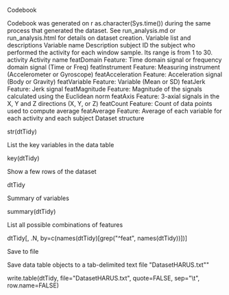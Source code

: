 Codebook

Codebook was generated on r as.character(Sys.time()) during the same process that generated the dataset. See run_analysis.md or run_analysis.html for details on dataset creation.
Variable list and descriptions
Variable name 	Description
subject 	ID the subject who performed the activity for each window sample. Its range is from 1 to 30.
activity 	Activity name
featDomain 	Feature: Time domain signal or frequency domain signal (Time or Freq)
featInstrument 	Feature: Measuring instrument (Accelerometer or Gyroscope)
featAcceleration 	Feature: Acceleration signal (Body or Gravity)
featVariable 	Feature: Variable (Mean or SD)
featJerk 	Feature: Jerk signal
featMagnitude 	Feature: Magnitude of the signals calculated using the Euclidean norm
featAxis 	Feature: 3-axial signals in the X, Y and Z directions (X, Y, or Z)
featCount 	Feature: Count of data points used to compute average
featAverage 	Feature: Average of each variable for each activity and each subject
Dataset structure

str(dtTidy)

List the key variables in the data table

key(dtTidy)

Show a few rows of the dataset

dtTidy

Summary of variables

summary(dtTidy)

List all possible combinations of features

dtTidy[, .N, by=c(names(dtTidy)[grep("^feat", names(dtTidy))])]

Save to file

Save data table objects to a tab-delimited text file "DatasetHARUS.txt""

write.table(dtTidy, file="DatasetHARUS.txt", quote=FALSE, sep="\t", row.name=FALSE)
